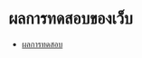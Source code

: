 # ผลการทดสอบของเว็บ
 + [ผลการทดสอบ](https://github.com/BoszGTec/Bkeyboard-Full-Pb/blob/main/%E0%B8%97%E0%B8%94%E0%B8%AA%E0%B8%AD%E0%B8%9A%E0%B9%80%E0%B8%A7%E0%B9%87%E0%B8%9A/Test%20BKeyboard-Pb-ver%20.csv)
